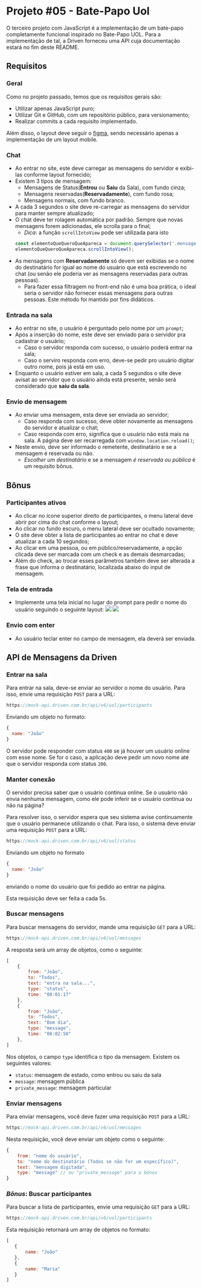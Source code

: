 # Projeto #05 - Bate-Papo Uol

O terceiro projeto com JavaScript é a implementação de um bate-papo completamente funcional inspirado no Bate-Papo UOL. Para a implementação de tal, a Driven forneceu uma API cuja documentação estará no fim deste README.

## Requisitos

### Geral
Como no projeto passado, temos que os requisitos gerais são:
+ Utilizar apenas JavaScript puro;
+ Utilizar Git e GitHub, com um repositório público, para versionamento;
+ Realizar commits a cada requisito implementado.

Além disso, o layout deve seguir o [figma](https://www.figma.com/file/Xc2rk591z7YuTZ4pxVjtaO/Chat-UOL-(Copy)), sendo necessário apenas a implementação de um layout mobile.

### Chat

+ Ao entrar no site, este deve carregar as mensagens do servidor e exibi-las conforme layout fornecido;
+ Existem 3 tipos de mensagem:
  + Mensagens de Status(**Entrou** ou **Saiu** da Sala), com fundo cinza;
  + Mensagens reservadas(**Reservadamente**), com fundo rosa;
  + Mensagens normais, com fundo branco.
+ A cada 3 segundos o site deve re-carregar as mensagens do servidor para manter sempre atualizado;
+ O chat deve ter rolagem automática por padrão. Sempre que novas mensagens forem adicionadas, ele scrolla para o final;
  + *Dica*: a função `scrollIntoView` pode ser utilizada para isto
  ```javascript
  const elementoQueQueroQueApareca = document.querySelector('.mensagem');
  elementoQueQueroQueApareca.scrollIntoView();
  ```
+ As mensagens com **Reservadamente** só devem ser exibidas se o nome do destinatário for igual ao nome do usuário que está escrevendo no chat (ou senão ele poderia ver as mensagens reservadas para outras pessoas).
  + Para fazer essa filtragem no front-end não é uma boa prática, o ideal seria o servidor não fornecer essas mensagens para outras pessoas. Este método foi mantido por fins didáticos.
  
### Entrada na sala

+ Ao entrar no site, o usuário é perguntado pelo nome por um `prompt`;
+ Após a inserção do nome, este deve ser enviado para o servidor pra cadastrar o usuário;
  + Caso o servidor responda com sucesso, o usuário poderá entrar na sala;
  + Caso o serviro responda com erro, deve-se pedir pro usuário digitar outro nome, pois já está em uso.
+ Enquanto o usuário estiver em sala, a cada 5 segundos o site deve avisat ao servidor que o usuário ainda está presente, senão será considerado que **saiu da sala**.

### Envio de mensagem

+ Ao enviar uma mensagem, esta deve ser enviada ao servidor;
  + Caso responda com sucesso, deve obter novamente as mensagens do servidor e atualizar o chat;
  + Caso responda com erro, significa que o usuário não está mais na sala. A página deve ser recarregada com `window.location.reload()`;
+ Neste envio, deve ser informado o remetente, destinatário e se a mensagem é reservada ou não.
  + *Escolher um destinatário* e se a mensagem *é reservada ou pública* é um requisito bônus.
  
## Bônus

### Participantes ativos

+ Ao clicar no ícone superior direito de participantes, o menu lateral deve abrir por cima do chat conforme o layout;
+ Ao clicar no fundo escuro, o menu lateral deve ser ocultado novamente;
+ O site deve obter a lista de participantes ao entrar no chat e deve atualizar a cada 10 segundos;
+ Ao clicar em uma pessoa, ou em público/reservadamente, a opção clicada deve ser marcada com um check e as demais desmarcadas;
+ Além do check, ao trocar esses parâmetros também deve ser alterada a frase que informa o destinatário, localizada abaixo do input de mensagem.

### Tela de entrada

+ Implemente uma tela inicial no lugar do prompt para pedir o nome do usuário seguindo o seguinte layout:
![](https://i.imgur.com/dQXMEXj.png) ![](https://i.imgur.com/sAvRaRI.png)

### Envio com enter

+ Ao usuário teclar enter no campo de mensagem, ela deverá ser enviada.

## API de Mensagens da Driven

### Entrar na sala

Para entrar na sala, deve-se enviar ao servidor o nome do usuário. Para isso, envie uma requisição `POST` para a URL:

```jsx
https://mock-api.driven.com.br/api/v6/uol/participants 
```

Enviando um objeto no formato:

```jsx
{
  name: "João"
}
```

O servidor pode responder com status `400` se já houver um usuário online com esse nome. Se for o caso, a aplicação deve pedir um novo nome até que o servidor responda com status `200`.

### Manter conexão

O servidor precisa saber que o usuário continua online. Se o usuário não envia nenhuma mensagem, como ele pode inferir se o usuário continua ou não na página?

Para resolver isso, o servidor espera que seu sistema avise continuamente que o usuário permanece utilizando o chat. Para isso, o sistema deve enviar uma requisição `POST` para a URL:

```jsx
https://mock-api.driven.com.br/api/v6/uol/status
```

Enviando um objeto no formato

```jsx
{
  name: "João"
}
```

enviando o nome do usuário que foi pedido ao entrar na página.

Esta requisição deve ser feita a cada 5s.

### Buscar mensagens

Para buscar mensagens do servidor, mande uma requisição `GET` para a URL:

```jsx
https://mock-api.driven.com.br/api/v6/uol/messages
```

A resposta será um array de objetos, como o seguinte:

```jsx
[
	{
		from: "João",
		to: "Todos",
		text: "entra na sala...",
		type: "status",
		time: "08:01:17"
	},
	{
		from: "João",
		to: "Todos",
		text: "Bom dia",
		type: "message",
		time: "08:02:50"
	},
]
```

Nos objetos, o campo `type` identifica o tipo da mensagem. Existem os seguintes valores:

+ `status`: mensagem de estado, como entrou ou saiu da sala
+ `message`: mensagem pública
+ `private_message`: mensagem particular


### Enviar mensagens

Para enviar mensagens, você deve fazer uma requisição `POST` para a URL:

```jsx
https://mock-api.driven.com.br/api/v6/uol/messages
```

Nesta requisição, você deve enviar um objeto como o seguinte:

```jsx
{
	from: "nome do usuário",
	to: "nome do destinatário (Todos se não for um específico)",
	text: "mensagem digitada",
	type: "message" // ou "private_message" para o bônus
}
```


### *Bônus*: Buscar participantes
    
Para buscar a lista de participantes, envie uma requisição `GET` para a URL:
    
 ```jsx
 https://mock-api.driven.com.br/api/v6/uol/participants
 ```
 
 Esta requisição retornará um array de objetos no formato:
 
 ```jsx
[
	{
		name: "João"
	},
	{
		name: "Maria"
	}
]
 ```

